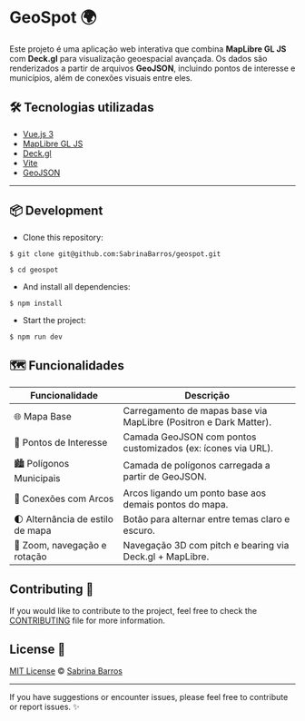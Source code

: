 # GeoSpot 🌍

Este projeto é uma aplicação web interativa que combina **MapLibre GL JS** com **Deck.gl** para visualização geoespacial avançada. Os dados são renderizados a partir de arquivos **GeoJSON**, incluindo pontos de interesse e municípios, além de conexões visuais entre eles.

## 🛠 Tecnologias utilizadas

- [Vue.js 3](https://vuejs.org/)
- [MapLibre GL JS](https://maplibre.org/maplibre-gl-js-docs/)
- [Deck.gl](https://deck.gl/)
- [Vite](https://vitejs.dev/)
- [GeoJSON](https://geojson.org/)

---

## 📦 Development

- Clone this repository:

```shell
$ git clone git@github.com:SabrinaBarros/geospot.git
```
```shell
$ cd geospot
```

- And install all dependencies:

```shell
$ npm install
```

- Start the project:

```shell
$ npm run dev
```

## 🗺️ Funcionalidades

| Funcionalidade                   | Descrição                                                         |
| -------------------------------- | ----------------------------------------------------------------- |
| 🌐 Mapa Base                     | Carregamento de mapas base via MapLibre (Positron e Dark Matter). |
| 📍 Pontos de Interesse           | Camada GeoJSON com pontos customizados (ex: ícones via URL).      |
| 🏙️ Polígonos Municipais         | Camada de polígonos carregada a partir de GeoJSON.                |
| 🔗 Conexões com Arcos            | Arcos ligando um ponto base aos demais pontos do mapa.            |
| 🌓 Alternância de estilo de mapa | Botão para alternar entre temas claro e escuro.                   |
| 🎯 Zoom, navegação e rotação     | Navegação 3D com pitch e bearing via Deck.gl + MapLibre.          |


## Contributing 💌

If you would like to contribute to the project, feel free to check the [CONTRIBUTING](CONTRIBUTING.md) file for more information. 

## License 📃

[MIT License](./LICENSE) © [Sabrina Barros](https://sabrinabarros.github.io/)

<hr>

 If you have suggestions or encounter issues, please feel free to contribute or report issues. ✨